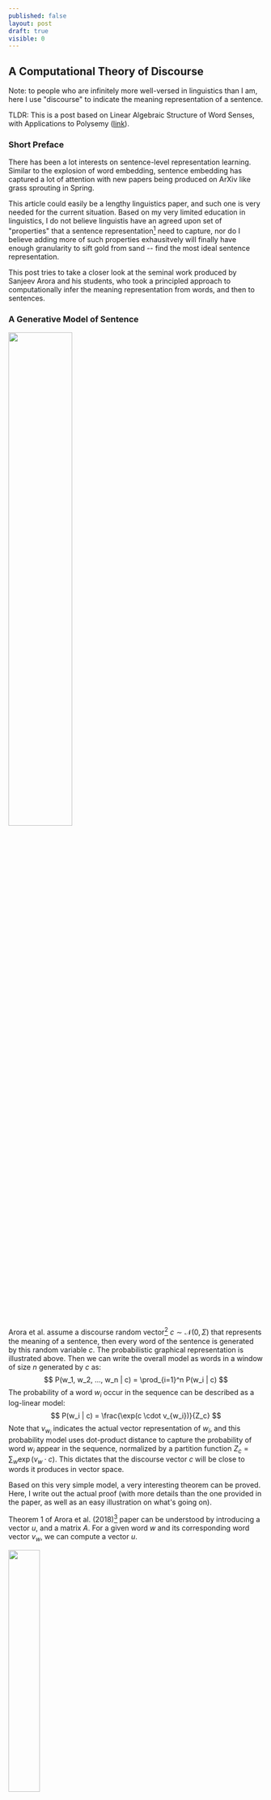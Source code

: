 ```yaml
---
published: false
layout: post
draft: true
visible: 0
---
```

## A Computational Theory of Discourse

Note: to people who are infinitely more well-versed in linguistics than I am, here I use "discourse" to indicate the meaning representation of a sentence. 

TLDR: This is a post based on Linear Algebraic Structure of Word Senses, with Applications to Polysemy ([link](https://arxiv.org/pdf/1601.03764.pdf)).

### Short Preface

There has been a lot interests on sentence-level representation learning. Similar to the explosion of word embedding, sentence embedding has captured a lot of attention with new papers being produced on ArXiv like grass sprouting in Spring. 

This article could easily be a lengthy linguistics paper, and such one is very needed for the current situation. Based on my very limited education in linguistics, I do not believe linguistis have an agreed upon set of "properties" that a sentence representation[^1] need to capture, nor do I believe adding more of such properties exhausitvely will finally have enough granularity to sift gold from sand -- find the most ideal sentence representation.

This post tries to take a closer look at the seminal work produced by Sanjeev Arora and his students, who took a principled approach to computationally infer the meaning representation from words, and then to sentences.

### A Generative Model of Sentence

<img src="https://github.com/windweller/windweller.github.io/blob/master/images/discourse-graph.png?raw=true" style="width:50%">

Arora et al. assume a discourse random vector[^2]  $c \sim \mathcal{N}(0, \Sigma)$ that represents the meaning of a sentence,  then every word of the sentence is generated by this random variable $c$. The probabilistic graphical representation is illustrated above. Then we can write the overall model as words in a window of size $n$ generated by $c$ as:
$$
P(w_1, w_2, ..., w_n | c) = \prod_{i=1}^n P(w_i | c)
$$
The probability of a word $w_i$ occur in the sequence can be described as a log-linear model:
$$
P(w_i | c) = \frac{\exp(c \cdot v_{w_i})}{Z_c}
$$
Note that $v_{w_i}$ indicates the actual vector representation of $w_i$, and this probability model uses dot-product distance to capture the probability of word $w_i$ appear in the sequence, normalized by a partition function $Z_c = \sum_w \exp(v_w \cdot c)$. This dictates that the discourse vector $c$ will be close to words it produces in vector space.

Based on this very simple model, a very interesting theorem can be proved. Here, I write out the actual proof (with more details than the one provided in the paper, as well as an easy illustration on what's going on).

Theorem 1 of Arora et al. (2018)[^3] paper can be understood by introducing a vector $u$, and a matrix $A$.  For a given word $w$ and its corresponding word vector $v_w$, we can compute a vector $u$. 

<img src="https://github.com/windweller/windweller.github.io/blob/master/images/discourse-theorem1-u.jpg?raw=true" width=35%>

For this word $w$, it must appear in different spans of words across the entire document. A random variable of a window of n words can be introduced as $s$. Computationally, the vector $u$ for the word $w$ can be computed as follow:
$$
u = \frac{1}{k} \sum_{s \in \{s_1, ..., s_k\}} \frac{1}{n} \sum_{w_i \in s} v_{w_i}
$$
To even make this statement simpler, assume the above figure represents a tensor $S \in \mathcal{R}^{n \times k \times |v_{w_i}|}$, we can easily run the following Tensorflow operation to obtain $u$: `u = tf.reduce_mean(tf.reduce_mean(S, axis=0), axis=1)`. After knowing how $u$ is computed, then we can understand Theorem 1:
$$
v_w = A u
$$
For any word, if we compute the corresponding vector $u$, the word embedding of this word can be obtained through a linear transformation (matrix multiplication) by a fixed matrix $A$. 

### Application to Word Senses

### Relations to Language Modeling

[^1]: In the scope of this post, we can assume it's an embedding. This is a very narrow interpretation that is ignoring decades of linguistic work on sentence representations. Interested readers can take a look at Kemp's Discourse Representation Theory framework.
[^2]: In most of Arora et al.'s work, "sentence meaning", "discourse", and "context" are used almost interchangeably. They all refer to a vector representation of a span of words, usually within a fixed window.
[^3]:Linear Algebraic Structure of Word Senses, with Applications to Polysemy. 



 